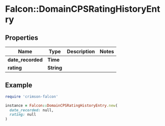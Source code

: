 # Falcon::DomainCPSRatingHistoryEntry

## Properties

| Name | Type | Description | Notes |
| ---- | ---- | ----------- | ----- |
| **date_recorded** | **Time** |  |  |
| **rating** | **String** |  |  |

## Example

```ruby
require 'crimson-falcon'

instance = Falcon::DomainCPSRatingHistoryEntry.new(
  date_recorded: null,
  rating: null
)
```


